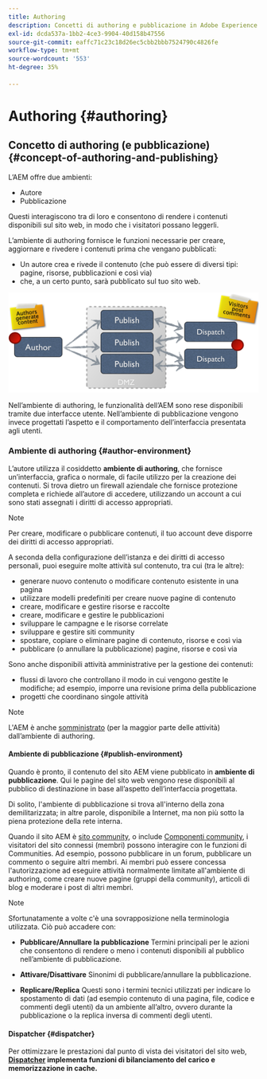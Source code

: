 ```yaml
---
title: Authoring
description: Concetti di authoring e pubblicazione in Adobe Experience Manager 6.5.
exl-id: dcda537a-1bb2-4ce3-9904-40d158b47556
source-git-commit: eaffc71c23c18d26ec5cbb2bbb7524790c4826fe
workflow-type: tm+mt
source-wordcount: '553'
ht-degree: 35%

---
```


# Authoring  {#authoring}

## Concetto di authoring (e pubblicazione) {#concept-of-authoring-and-publishing}

L’AEM offre due ambienti:

* Autore
* Pubblicazione

Questi interagiscono tra di loro e consentono di rendere i contenuti disponibili sul sito web, in modo che i visitatori possano leggerli.

L’ambiente di authoring fornisce le funzioni necessarie per creare, aggiornare e rivedere i contenuti prima che vengano pubblicati:

* Un autore crea e rivede il contenuto (che può essere di diversi tipi: pagine, risorse, pubblicazioni e così via)
* che, a un certo punto, sarà pubblicato sul tuo sito web.

![Panoramica degli ambienti](assets/chlimage_1-132.png)

Nell’ambiente di authoring, le funzionalità dell’AEM sono rese disponibili tramite due interfacce utente. Nell’ambiente di pubblicazione vengono invece progettati l’aspetto e il comportamento dell’interfaccia presentata agli utenti.

### Ambiente di authoring {#author-environment}

L’autore utilizza il cosiddetto **ambiente di authoring**, che fornisce un’interfaccia, grafica o normale, di facile utilizzo per la creazione dei contenuti. Si trova dietro un firewall aziendale che fornisce protezione completa e richiede all’autore di accedere, utilizzando un account a cui sono stati assegnati i diritti di accesso appropriati.

>[!NOTE]
>
>Per creare, modificare o pubblicare contenuti, il tuo account deve disporre dei diritti di accesso appropriati.

A seconda della configurazione dell’istanza e dei diritti di accesso personali, puoi eseguire molte attività sul contenuto, tra cui (tra le altre):

* generare nuovo contenuto o modificare contenuto esistente in una pagina
* utilizzare modelli predefiniti per creare nuove pagine di contenuto
* creare, modificare e gestire risorse e raccolte
* creare, modificare e gestire le pubblicazioni
* sviluppare le campagne e le risorse correlate
* sviluppare e gestire siti community
* spostare, copiare o eliminare pagine di contenuto, risorse e così via
* pubblicare (o annullare la pubblicazione) pagine, risorse e così via

Sono anche disponibili attività amministrative per la gestione dei contenuti:

* flussi di lavoro che controllano il modo in cui vengono gestite le modifiche; ad esempio, imporre una revisione prima della pubblicazione
* progetti che coordinano singole attività

>[!NOTE]
>
>L&#39;AEM è anche [somministrato](/help/sites-administering/home.md) (per la maggior parte delle attività) dall’ambiente di authoring.

#### Ambiente di pubblicazione {#publish-environment}

Quando è pronto, il contenuto del sito AEM viene pubblicato in **ambiente di pubblicazione**. Qui le pagine del sito web vengono rese disponibili al pubblico di destinazione in base all’aspetto dell’interfaccia progettata.

Di solito, l&#39;ambiente di pubblicazione si trova all&#39;interno della zona demilitarizzata; in altre parole, disponibile a Internet, ma non più sotto la piena protezione della rete interna.

Quando il sito AEM è [sito community](/help/communities/overview.md), o include [Componenti community](/help/communities/author-communities.md), i visitatori del sito connessi (membri) possono interagire con le funzioni di Communities. Ad esempio, possono pubblicare in un forum, pubblicare un commento o seguire altri membri. Ai membri può essere concessa l&#39;autorizzazione ad eseguire attività normalmente limitate all&#39;ambiente di authoring, come creare nuove pagine (gruppi della community), articoli di blog e moderare i post di altri membri.

>[!NOTE]
>
>Sfortunatamente a volte c&#39;è una sovrapposizione nella terminologia utilizzata. Ciò può accadere con:
>
>* **Pubblicare/Annullare la pubblicazione**
>  Termini principali per le azioni che consentono di rendere o meno i contenuti disponibili al pubblico nell’ambiente di pubblicazione.
>
>* **Attivare/Disattivare**
>  Sinonimi di pubblicare/annullare la pubblicazione.
>
>* **Replicare/Replica**
>  Questi sono i termini tecnici utilizzati per indicare lo spostamento di dati (ad esempio contenuto di una pagina, file, codice e commenti degli utenti) da un ambiente all’altro, ovvero durante la pubblicazione o la replica inversa di commenti degli utenti.
>

#### Dispatcher {#dispatcher}

Per ottimizzare le prestazioni dal punto di vista dei visitatori del sito web, **[Dispatcher](https://experienceleague.adobe.com/docs/experience-manager-dispatcher/using/dispatcher.html?lang=it) implementa funzioni di bilanciamento del carico e memorizzazione in cache.**
